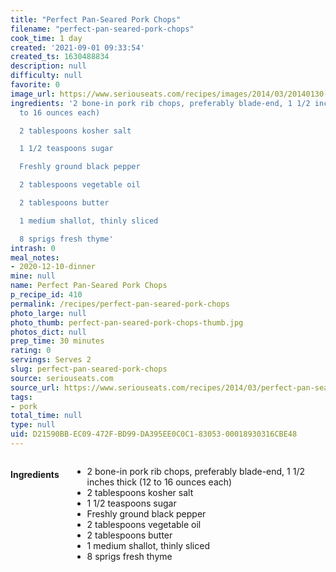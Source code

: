 ```yaml
---
title: "Perfect Pan-Seared Pork Chops"
filename: "perfect-pan-seared-pork-chops"
cook_time: 1 day
created: '2021-09-01 09:33:54'
created_ts: 1630488834
description: null
difficulty: null
favorite: 0
image_url: https://www.seriouseats.com/recipes/images/2014/03/20140130-pork-chop-food-lab-28-200x150.jpg
ingredients: '2 bone-in pork rib chops, preferably blade-end, 1 1/2 inches thick (12
  to 16 ounces each)

  2 tablespoons kosher salt

  1 1/2 teaspoons sugar

  Freshly ground black pepper

  2 tablespoons vegetable oil

  2 tablespoons butter

  1 medium shallot, thinly sliced

  8 sprigs fresh thyme'
intrash: 0
meal_notes:
- 2020-12-10-dinner
mine: null
name: Perfect Pan-Seared Pork Chops
p_recipe_id: 410
permalink: /recipes/perfect-pan-seared-pork-chops
photo_large: null
photo_thumb: perfect-pan-seared-pork-chops-thumb.jpg
photos_dict: null
prep_time: 30 minutes
rating: 0
servings: Serves 2
slug: perfect-pan-seared-pork-chops
source: seriouseats.com
source_url: https://www.seriouseats.com/recipes/2014/03/perfect-pan-seared-pork-chop-recipe.html
tags:
- pork
total_time: null
type: null
uid: D21590BB-EC09-472F-BD99-DA395EE0C0C1-83053-00018930316CBE48
---
```

<div class="large-8 medium-7 columns" id="writeup">	</div><!-- #writeup -->
</div><!-- #row-one -->
<div class="row" id="row-two">	<div class="medium-4 small-5 columns" id="ingredients"><h4>Ingredients</h4><div class="box box-ingredients content"><ul>
<li>2 bone-in pork rib chops, preferably blade-end, 1 1/2 inches thick (12 to 16 ounces each)</li>
<li>2 tablespoons kosher salt</li>
<li>1 1/2 teaspoons sugar</li>
<li>Freshly ground black pepper</li>
<li>2 tablespoons vegetable oil</li>
<li>2 tablespoons butter</li>
<li>1 medium shallot, thinly sliced</li>
<li>8 sprigs fresh thyme</li>
</ul>
</div>	</div>	<div class="medium-6 small-7 columns" id="directions">	</div>